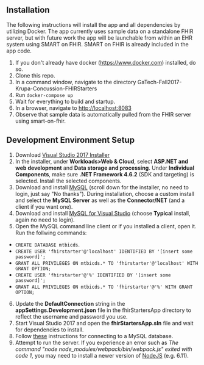 ## Installation

The following instructions will install the app and all dependencies by utilizing Docker. The app currently uses sample data on a standalone FHIR server, but with future work the app will be launchable from within an EHR system using SMART on FHIR. SMART on FHIR is already included in the app code.

 1. If you don't already have docker (<https://www.docker.com>) installed, do so.
 2. Clone this repo.
 3. In a command window, navigate to the directory GaTech-Fall2017-Krupa-Concussion-FHIRStarters
 4. Run `docker-compose up`
 5. Wait for everything to build and startup.
 6. In a browser, navigate to <http://localhost:8083>
 7. Observe that sample data is automatically pulled from the FHIR server using smart-on-fhir.

## Development Environment Setup

 1. Download [Visual Studio 2017 Installer](https://www.visualstudio.com/thank-you-downloading-visual-studio/?sku=Community&rel=15)
 2. In the installer, under **Workloads>Web & Cloud**, select **ASP.NET and web development** and **Data storage and processing**. Under **Individual Components**, make sure **.NET Framework 4.6.2** (SDK and targeting) is selected. Install the selected components.
 3. Download and install [MySQL](https://dev.mysql.com/downloads/installer/) (scroll down for the installer, no need to login, just say "No thanks"). During installation, choose a custom install and select the **MySQL Server** as well as the **Connector/NET** (and a client if you want one).
 4. Download and install [MySQL for Visual Studio](https://dev.mysql.com/downloads/windows/visualstudio/) (choose **Typical** install, again no need to login).
 5. Open the MySQL command line client or if you installed a client, open it. Run the follwing commands:
  - `CREATE DATABASE mtbicds`.  
  - `CREATE USER 'fhirstarter'@'localhost' IDENTIFIED BY '[insert some password]';`
  - `GRANT ALL PRIVILEGES ON mtbicds.* TO 'fhirstarter'@'localhost' WITH GRANT OPTION;`
  - `CREATE USER 'fhirstarter'@'%' IDENTIFIED BY '[insert some password]';`
  - `GRANT ALL PRIVILEGES ON mtbicds.* TO 'fhirstarter'@'%' WITH GRANT OPTION;`
 6. Update the **DefaultConnection** string in the **appSettings.Development.json** file in the fhirStartersApp directory to reflect the username and password you use.
 7. Start Visual Studio 2017 and open the **fhirStartersApp.sln** file and wait for dependencies to install. 
 8. Follow [these](https://dev.mysql.com/doc/visual-studio/en/visual-studio-making-a-connection.html) instructions for connecting to a MySQL database.
 9. Attempt to run the server. If you experience an error such as *The command "node node_modules/webpack/bin/webpack.js" exited with code 1*, you may need to install a newer version of [NodeJS](https://nodejs.org/en/) (e.g. 6.11).
